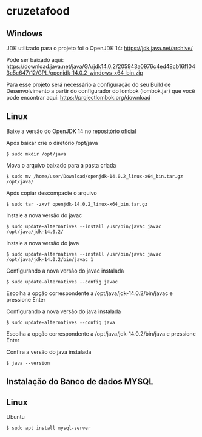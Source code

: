 # cruzetafood


## Windows 

JDK utilizado para o projeto foi o OpenJDK 14:
https://jdk.java.net/archive/

Pode ser baixado aqui:
https://download.java.net/java/GA/jdk14.0.2/205943a0976c4ed48cb16f1043c5c647/12/GPL/openjdk-14.0.2_windows-x64_bin.zip

Para esse projeto será necessário a configuração do seu Build de Desenvolvimento a partir do configurador do lombok (lombok.jar) que você pode encontrar aqui: https://projectlombok.org/download


## Linux

Baixe a versão do OpenJDK 14 no [repositório oficial](http://jdk.java.net/archive/ "Pagina oficial para download do OpenJDK") 

Após baixar crie o diretório /opt/java

```console
$ sudo mkdir /opt/java
```

Mova o arquivo baixado para a pasta criada
```console
$ sudo mv /home/user/Download/openjdk-14.0.2_linux-x64_bin.tar.gz /opt/java/
```

Após copiar descompacte o arquivo
```console
$ sudo tar -zxvf openjdk-14.0.2_linux-x64_bin.tar.gz
```

Instale a nova versão do javac
```console
$ sudo update-alternatives --install /usr/bin/javac javac /opt/java/jdk-14.0.2/
```

Instale a nova versão do java
```console
$ sudo update-alternatives --install /usr/bin/javac javac /opt/java/jdk-14.0.2/bin/javac 1
```

Configurando a nova versão do javac instalada
```console
$ sudo update-alternatives --config javac
```
Escolha a opção correspondente a /opt/java/jdk-14.0.2/bin/javac e pressione Enter


Configurando a nova versão do java instalada
```console
$ sudo update-alternatives --config java
```
Escolha a opção correspondente a /opt/java/jdk-14.0.2/bin/java e pressione Enter


Confira a versão do java instalada
```console
$ java --version
```

## Instalação do Banco de dados MYSQL
## Linux

Ubuntu
```console
$ sudo apt install mysql-server
```

